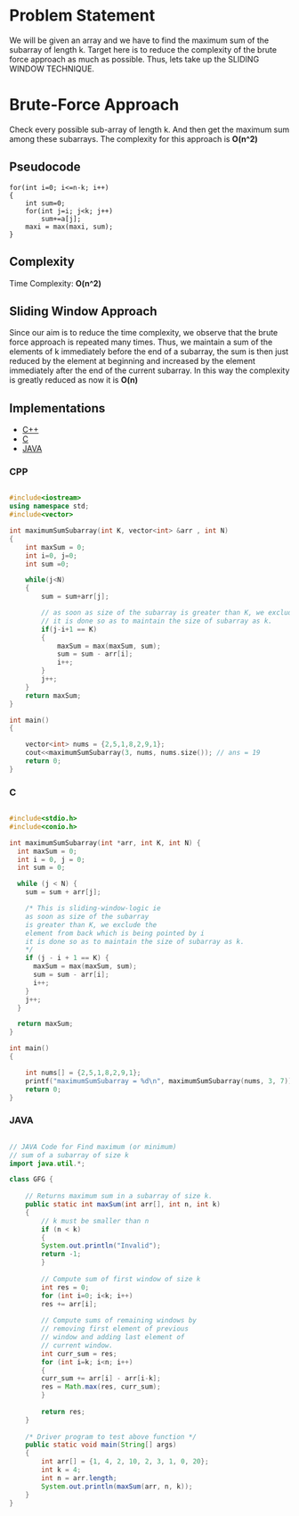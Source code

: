 # Problem Statement

We will be given an array and we have to find the maximum sum of the subarray of length k. Target here is to reduce the complexity of the brute force approach as much as possible. Thus, lets take up the SLIDING WINDOW TECHNIQUE.


# Brute-Force Approach

Check every possible sub-array of length k. And then get the maximum sum among these subarrays. The complexity for this approach is **O(n^2)**

## Pseudocode

```
for(int i=0; i<=n-k; i++)
{
    int sum=0;
    for(int j=i; j<k; j++)
        sum+=a[j];
    maxi = max(maxi, sum);
}

```
## Complexity
Time Complexity: **O(n^2)**


## Sliding Window Approach

Since our aim is to reduce the time complexity, we observe that the brute force approach is repeated many times. Thus, we maintain a sum of the elements of k immediately before the end of a subarray, the sum is then just reduced by the element at beginning and increased by the element immediately after the end of the current subarray. In this way the complexity is greatly reduced as now it is **O(n)**


## Implementations
* [C++](#cpp)
* [C](#c)
* [JAVA](#java)


### CPP
```cpp

#include<iostream>
using namespace std;
#include<vector>

int maximumSumSubarray(int K, vector<int> &arr , int N)
{
    int maxSum = 0;
    int i=0, j=0;
    int sum =0;

    while(j<N)
    {
        sum = sum+arr[j];

        // as soon as size of the subarray is greater than K, we exclude the element from back which is being pointed by i
        // it is done so as to maintain the size of subarray as k.
        if(j-i+1 == K)
        {
            maxSum = max(maxSum, sum);
            sum = sum - arr[i];
            i++;
        }
        j++;
    }
    return maxSum;
}

int main()
{

    vector<int> nums = {2,5,1,8,2,9,1};
    cout<<maximumSumSubarray(3, nums, nums.size()); // ans = 19
    return 0;
}
```

### C
```c

#include<stdio.h>
#include<conio.h>

int maximumSumSubarray(int *arr, int K, int N) {
  int maxSum = 0;
  int i = 0, j = 0;
  int sum = 0;

  while (j < N) {
    sum = sum + arr[j];

    /* This is sliding-window-logic ie
    as soon as size of the subarray
    is greater than K, we exclude the
    element from back which is being pointed by i
    it is done so as to maintain the size of subarray as k.
    */
    if (j - i + 1 == K) {
      maxSum = max(maxSum, sum);
      sum = sum - arr[i];
      i++;
    }
    j++;
  }

  return maxSum;
}

int main()
{

    int nums[] = {2,5,1,8,2,9,1};
    printf("maximumSumSubarray = %d\n", maximumSumSubarray(nums, 3, 7)); // ans = 19
    return 0;
}
```
### JAVA
```java

// JAVA Code for Find maximum (or minimum)
// sum of a subarray of size k
import java.util.*;

class GFG {
	
	// Returns maximum sum in a subarray of size k.
	public static int maxSum(int arr[], int n, int k)
	{
		// k must be smaller than n
		if (n < k)
		{
		System.out.println("Invalid");
		return -1;
		}
	
		// Compute sum of first window of size k
		int res = 0;
		for (int i=0; i<k; i++)
		res += arr[i];
	
		// Compute sums of remaining windows by
		// removing first element of previous
		// window and adding last element of
		// current window.
		int curr_sum = res;
		for (int i=k; i<n; i++)
		{
		curr_sum += arr[i] - arr[i-k];
		res = Math.max(res, curr_sum);
		}
	
		return res;
	}
	
	/* Driver program to test above function */
	public static void main(String[] args)
	{
		int arr[] = {1, 4, 2, 10, 2, 3, 1, 0, 20};
		int k = 4;
		int n = arr.length;
		System.out.println(maxSum(arr, n, k));
	}
}

```
